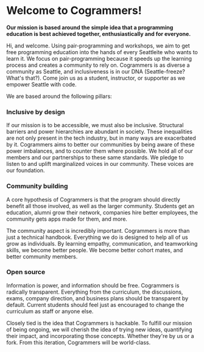 # Welcome to Cogrammers!

**Our mission is based around the simple idea that a programming education is best achieved together, enthusiastically and for everyone.**

Hi, and welcome. Using pair-programming and workshops, we aim to get free programming education into the hands of every Seattleite who wants to learn it. We focus on pair-programming because it speeds up the learning process and creates a community to rely on. Cogrammers is as diverse a community as Seattle, and inclusiveness is in our DNA (Seattle-freeze? What's that?). Come join us as a student, instructor, or supporter as we empower Seattle with code.

We are based around the following pillars:

### Inclusive by design
If our mission is to be accessible, we must also be inclusive. Structural barriers and power hierarchies are abundant in society. These inequalities are not only present in the tech industry, but in many ways are exacerbated by it. Cogrammers aims to better our communities by being aware of these power imbalances, and to counter them where possible. We hold all of our members and our partnerships to these same standards. We pledge to listen to and uplift marginalized voices in our community. These voices are our foundation.

### Community building
A core hypothesis of Cogrammers is that the program should directly benefit all those involved, as well as the larger community. Students get an education, alumni grow their network, companies hire better employees, the community gets apps made for them, and more.

The community aspect is incredibly important. Cogrammers is more than just a technical handbook. Everything we do is designed to help all of us grow as individuals. By learning empathy, communication, and teamworking skills, we become better people. We become better cohort mates, and better community members.

### Open source
Information is power, and information should be free. Cogrammers is radically transparent. Everything from the curriculum, the discussions, exams, company direction, and business plans should be transparent by default. Current students should feel just as encouraged to change the curriculum as staff or anyone else.

Closely tied is the idea that Cogrammers is hackable. To fulfill our mission of being ongoing, we will cherish the idea of trying new ideas, quantifying their impact, and incorporating those concepts. Whether they're by us or a fork. From this iteration, Cogrammers will be world-class.
